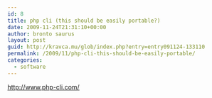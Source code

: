 ```yaml
---
id: 8
title: php cli (this should be easily portable?)
date: 2009-11-24T21:31:10+00:00
author: bronto saurus
layout: post
guid: http://kravca.mu/glob/index.php?entry=entry091124-133110
permalink: /2009/11/php-cli-this-should-be-easily-portable/
categories:
  - software
---
```

<a href="http://www.php-cli.com/" target="_blank" >http://www.php-cli.com/</a>